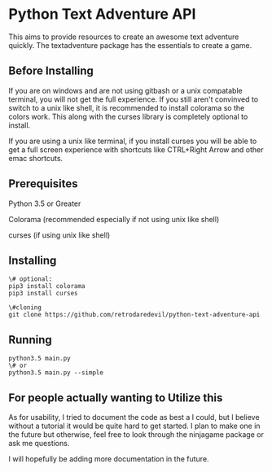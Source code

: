 # Python Text Adventure API
This aims to provide resources to create an awesome text adventure quickly.
The textadventure package has the essentials to create a game. 

## Before Installing
If you are on windows and are not using gitbash or a unix compatable terminal, you will not get the full experience. If you still aren't convinved to switch to a unix like shell, it is recommended to install colorama so the colors work. This along with the curses library is completely optional to install.

If you are using a unix like terminal, if you install curses you will be able to get a full screen experience with shortcuts like CTRL+Right Arrow and other emac shortcuts.
## Prerequisites
Python 3.5 or Greater

Colorama (recommended especially if not using unix like shell)

curses (if using unix like shell)
## Installing
```
\# optional:
pip3 install colorama
pip3 install curses

\#cloning
git clone https://github.com/retrodaredevil/python-text-adventure-api
```
## Running
```
python3.5 main.py
\# or
python3.5 main.py --simple
```

## For people actually wanting to Utilize this
As for usability, I tried to document the code as best a I could, but I believe without a tutorial
it would be quite hard to get started. I plan to make one in the future but otherwise, feel free to look through the ninjagame package or ask me questions.

I will hopefully be adding more documentation in the future.
